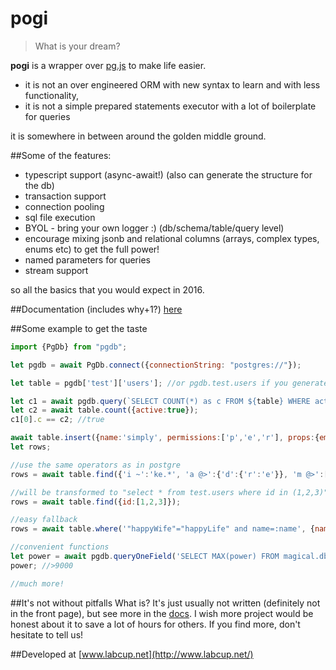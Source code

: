 # pogi
> What is your dream?

**pogi** is a wrapper over [pg.js](https://github.com/brianc/node-postgres) to make life easier.
- it is not an over engineered ORM with new syntax to learn and with less functionality, 
- it is not a simple prepared statements executor with a lot of boilerplate for queries 

it is somewhere in between around the golden middle ground.

##Some of the features:
- typescript support (async-await!) (also can generate the structure for the db)
- transaction support
- connection pooling
- sql file execution
- BYOL - bring your own logger :) (db/schema/table/query level)
- encourage mixing jsonb and relational columns (arrays, complex types, enums etc) to get the full power!
- named parameters for queries
- stream support

so all the basics that you would expect in 2016.

##Documentation (includes why+1?)
[here](http://pgdb.readthedocs.io/en/latest/)

##Some example to get the taste
```js
import {PgDb} from "pgdb";

let pgdb = await PgDb.connect({connectionString: "postgres://"});

let table = pgdb['test']['users']; //or pgdb.test.users if you generate the interface

let c1 = await pgdb.query(`SELECT COUNT(*) as c FROM ${table} WHERE active=:active`, {active:true});
let c2 = await table.count({active:true});
c1[0].c == c2; //true

await table.insert({name:'simply', permissions:['p','e','r'], props:{email:'f@e.ct'}});
let rows;

//use the same operators as in postgre
rows = await table.find({'i ~':'ke.*', 'a @>':{'d':{'r':'e'}}, 'm @>':['!']});

//will be transformed to "select * from test.users where id in (1,2,3)"
rows = await table.find({id:[1,2,3]});

//easy fallback 
rows = await table.where('"happyWife"="happyLife" and name=:name', {name:'me'});

//convenient functions
let power = await pgdb.queryOneField('SELECT MAX(power) FROM magical.dbhandlers');
power; //>9000

//much more!

```

##It's not without pitfalls
What is? It's just usually not written (definitely not in the front page), but see more in the [docs](http://pogi.readthedocs.io/en/latest/).
I wish more project would be honest about it to save a lot of hours for others. If you find more,
don't hesitate to tell us!


##Developed at
[www.labcup.net](http://www.labcup.net/)
